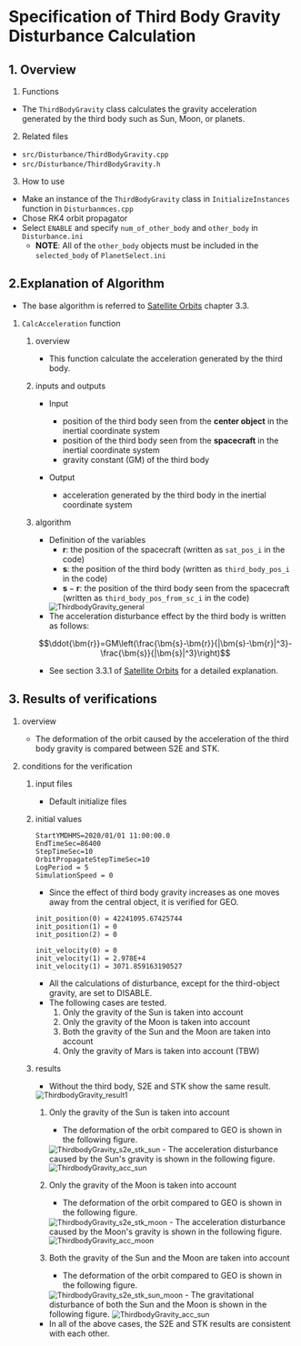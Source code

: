 # Specification of Third Body Gravity Disturbance Calculation

## 1.  Overview

1. Functions
- The `ThirdBodyGravity` class calculates the gravity acceleration generated by the third body such as Sun, Moon, or planets.

2. Related files
- `src/Disturbance/ThirdBodyGravity.cpp`
- `src/Disturbance/ThirdBodyGravity.h`

3. How to use
- Make an instance of the `ThirdBodyGravity` class in `InitializeInstances` function in `Disturbanmces.cpp`
- Chose RK4 orbit propagator
- Select `ENABLE` and specify `num_of_other_body` and `other_body` in `Disturbance.ini`
  - **NOTE**: All of the `other_body` objects must be included in the `selected_body` of `PlanetSelect.ini`

## 2.Explanation of Algorithm
- The base algorithm is referred to [Satellite Orbits](https://www.springer.com/jp/book/9783540672807) chapter 3.3. 

1. `CalcAcceleration` function
    1. overview
        - This function calculate the acceleration generated by the third body.

    2. inputs and outputs
        - Input
            - position of the third body seen from the **center object** in the inertial coordinate system
            - position of the third body seen from the **spacecraft** in the inertial coordinate system 
            - gravity constant (GM) of the third body

        - Output
            - acceleration generated by the third body in the inertial coordinate system

    3. algorithm
        - Definition of the variables
            - $`\bm{r}`$: the position of the spacecraft (written as `sat_pos_i` in the code)
            - $`\bm{s}`$: the position of the third body (written as `third_body_pos_i` in the code)
            - $`\bm{s}-\bm{r}`$: the position of the third body seen from the spacecraft (written as `third_body_pos_from_sc_i` in the code)
            <img src="./figs/ThirdbodyGravity_general.jpg" alt="ThirdbodyGravity_general" style="zoom: 90%;" />
        - The acceleration disturbance effect by the third body is written as follows:

        ```math
        \ddot{\bm{r}}=GM\left(\frac{\bm{s}-\bm{r}}{|\bm{s}-\bm{r}|^3}-\frac{\bm{s}}{|\bm{s}|^3}\right)
        ```

        - See section 3.3.1 of [Satellite Orbits](https://www.springer.com/jp/book/9783540672807) for a detailed explanation.

## 3. Results of verifications
1. overview
    - The deformation of the orbit caused by the acceleration of the third body gravity is compared between S2E and STK.

2. conditions for the verification
    1. input files
        - Default initialize files
    
    2. initial values 
        ```
        StartYMDHMS=2020/01/01 11:00:00.0
        EndTimeSec=86400
        StepTimeSec=10
        OrbitPropagateStepTimeSec=10
        LogPeriod = 5
        SimulationSpeed = 0
        ```
        - Since the effect of third body gravity increases as one moves away from the central object, it is verified for GEO.
        ```
        init_position(0) = 42241095.67425744
        init_position(1) = 0
        init_position(2) = 0

        init_velocity(0) = 0
        init_velocity(1) = 2.978E+4
        init_velocity(1) = 3071.859163190527
        ```

        - All the calculations of disturbance, except for the third-object gravity, are set to DISABLE.
        - The following cases are tested.
            1. Only the gravity of the Sun is taken into account
            2. Only the gravity of the Moon is taken into account
            3. Both the gravity of the Sun and the Moon are taken into account
            4. Only the gravity of Mars is taken into account (TBW)

    3. results
        - Without the third body, S2E and STK show the same result.
         <img src="./figs/ThirdbodyGravity_result1.jpg" alt="ThirdbodyGravity_result1" style="zoom: 90%;" />

        1. Only the gravity of the Sun is taken into account
            - The deformation of the orbit compared to GEO is shown in the following figure.
            <img src="./figs/ThirdbodyGravity_s2e_stk_sun.jpg" alt="ThirdbodyGravity_s2e_stk_sun" style="zoom: 90%;" />
            - The acceleration disturbance caused by the Sun's gravity is shown in the following figure.
            <img src="./figs/ThirdbodyGravity_acc_sun.jpg" alt="ThirdbodyGravity_acc_sun" style="zoom: 90%;" />

        2. Only the gravity of the Moon is taken into account
            - The deformation of the orbit compared to GEO is shown in the following figure.
            <img src="./figs/ThirdbodyGravity_s2e_stk_moon.jpg" alt="ThirdbodyGravity_s2e_stk_moon" style="zoom: 90%;" />
            - The acceleration disturbance caused by the Moon's gravity is shown in the following figure.
            <img src="./figs/ThirdbodyGravity_acc_moon.jpg" alt="ThirdbodyGravity_acc_moon" style="zoom: 90%;" />
        
        3. Both the gravity of the Sun and the Moon are taken into account
            - The deformation of the orbit compared to GEO is shown in the following figure.
            <img src="./figs/ThirdbodyGravity_s2e_stk_sun_moon.jpg" alt="ThirdbodyGravity_s2e_stk_sun_moon" style="zoom: 90%;" />
            - The gravitational disturbance of both the Sun and the Moon is shown in the following figure.
            <img src="./figs/ThirdbodyGravity_acc_sun_moon.jpg" alt="ThirdbodyGravity_acc_sun" style="zoom: 90%;" />

        - In all of the above cases, the S2E and STK results are consistent with each other.
